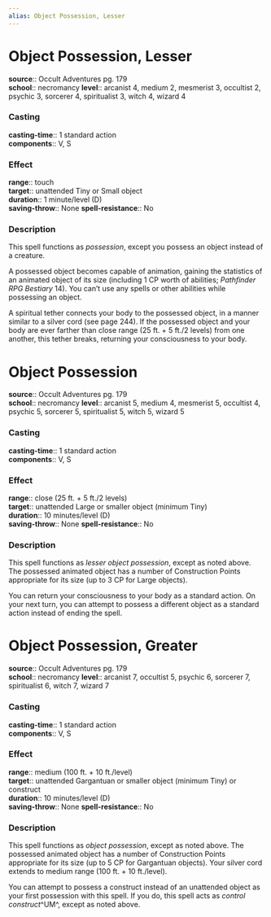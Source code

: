 ```yaml
---
alias: Object Possession, Lesser
---
```


# Object Possession, Lesser 

**source**:: Occult Adventures pg. 179  
**school**:: necromancy
**level**:: arcanist 4, medium 2, mesmerist 3, occultist 2, psychic 3, sorcerer 4, spiritualist 3, witch 4, wizard 4

### Casting 

**casting-time**:: 1 standard action  
**components**:: V, S

### Effect 

**range**:: touch  
**target**:: unattended Tiny or Small object  
**duration**:: 1 minute/level (D)  
**saving-throw**:: None
**spell-resistance**:: No

### Description 

This spell functions as *possession*, except you possess an object instead of a creature.  
  
A possessed object becomes capable of animation, gaining the statistics of an animated object of its size (including 1 CP worth of abilities; *Pathfinder RPG Bestiary* 14). You can’t use any spells or other abilities while possessing an object.  
  
A spiritual tether connects your body to the possessed object, in a manner similar to a silver cord (see page 244). If the possessed object and your body are ever farther than close range (25 ft. + 5 ft./2 levels) from one another, this tether breaks, returning your consciousness to your body.

# Object Possession 

**source**:: Occult Adventures pg. 179  
**school**:: necromancy
**level**:: arcanist 5, medium 4, mesmerist 5, occultist 4, psychic 5, sorcerer 5, spiritualist 5, witch 5, wizard 5

### Casting 

**casting-time**:: 1 standard action  
**components**:: V, S

### Effect 

**range**:: close (25 ft. + 5 ft./2 levels)  
**target**:: unattended Large or smaller object (minimum Tiny)  
**duration**:: 10 minutes/level (D)  
**saving-throw**:: None
**spell-resistance**:: No

### Description 

This spell functions as *lesser object possession*, except as noted above. The possessed animated object has a number of Construction Points appropriate for its size (up to 3 CP for Large objects).  
  
You can return your consciousness to your body as a standard action. On your next turn, you can attempt to possess a different object as a standard action instead of ending the spell.

# Object Possession, Greater 

**source**:: Occult Adventures pg. 179  
**school**:: necromancy
**level**:: arcanist 7, occultist 5, psychic 6, sorcerer 7, spiritualist 6, witch 7, wizard 7

### Casting 

**casting-time**:: 1 standard action  
**components**:: V, S

### Effect 

**range**:: medium (100 ft. + 10 ft./level)  
**target**:: unattended Gargantuan or smaller object (minimum Tiny) or construct  
**duration**:: 10 minutes/level (D)  
**saving-throw**:: None
**spell-resistance**:: No

### Description 

This spell functions as *object possession*, except as noted above. The possessed animated object has a number of Construction Points appropriate for its size (up to 5 CP for Gargantuan objects). Your silver cord extends to medium range (100 ft. + 10 ft./level).  
  
You can attempt to possess a construct instead of an unattended object as your first possession with this spell. If you do, this spell acts as *control construct*^UM^, except as noted above.
